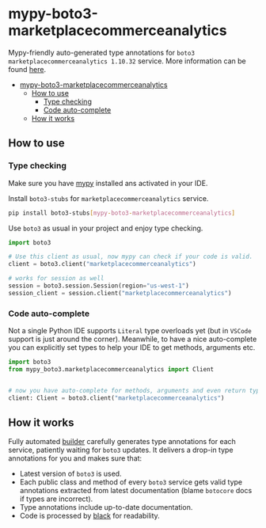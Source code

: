 # mypy-boto3-marketplacecommerceanalytics

Mypy-friendly auto-generated type annotations for `boto3 marketplacecommerceanalytics 1.10.32` service.
More information can be found [here](https://github.com/vemel/mypy_boto3).

- [mypy-boto3-marketplacecommerceanalytics](#mypy-boto3-marketplacecommerceanalytics)
  - [How to use](#how-to-use)
    - [Type checking](#type-checking)
    - [Code auto-complete](#code-auto-complete)
  - [How it works](#how-it-works)

## How to use

### Type checking

Make sure you have [mypy](https://github.com/python/mypy) installed ans activated in your IDE.

Install `boto3-stubs` for `marketplacecommerceanalytics` service.

```bash
pip install boto3-stubs[mypy-boto3-marketplacecommerceanalytics]
```

Use `boto3` as usual in your project and enjoy type checking.

```python
import boto3

# Use this client as usual, now mypy can check if your code is valid.
client = boto3.client("marketplacecommerceanalytics")

# works for session as well
session = boto3.session.Session(region="us-west-1")
session_client = session.client("marketplacecommerceanalytics")

```

### Code auto-complete

Not a single Python IDE supports `Literal` type overloads yet (but in `VSCode` support is just around the corner).
Meanwhile, to have a nice auto-complete you can explicitly set types to help your IDE to get methods, arguments etc.

```python
import boto3
from mypy_boto3.marketplacecommerceanalytics import Client


# now you have auto-complete for methods, arguments and even return types
client: Client = boto3.client("marketplacecommerceanalytics")
```

## How it works

Fully automated [builder](https://github.com/vemel/mypy_boto3) carefully generates
type annotations for each service, patiently waiting for `boto3` updates. It delivers
a drop-in type annotations for you and makes sure that:

- Latest version of `boto3` is used.
- Each public class and method of every `boto3` service gets valid type annotations
  extracted from latest documentation (blame `botocore` docs if types are incorrect).
- Type annotations include up-to-date documentation.
- Code is processed by [black](https://github.com/psf/black) for readability.
